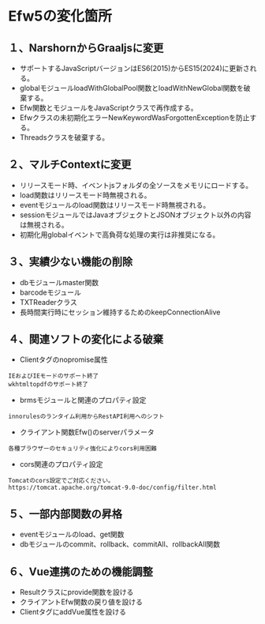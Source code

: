 # Efw5の変化箇所

## １、NarshornからGraaljsに変更
- サポートするJavaScriptバージョンはES6(2015)からES15(2024)に更新される。
- globalモジュールloadWithGlobalPool関数とloadWithNewGlobal関数を破棄する。
- Efw関数とモジュールをJavaScriptクラスで再作成する。
- Efwクラスの未初期化エラーNewKeywordWasForgottenExceptionを防止する。
- Threadsクラスを破棄する。

## ２、マルチContextに変更
- リリースモード時、イベントjsフォルダの全ソースをメモリにロードする。
- load関数はリリースモード時無視される。
- eventモジュールのload関数はリリースモード時無視される。
- sessionモジュールではJavaオブジェクトとJSONオブジェクト以外の内容は無視される。
- 初期化用globalイベントで高負荷な処理の実行は非推奨になる。

## ３、実績少ない機能の削除
- dbモジュールmaster関数
- barcodeモジュール
- TXTReaderクラス
- 長時間実行時にセッション維持するためのkeepConnectionAlive

## ４、関連ソフトの変化による破棄
- Clientタグのnopromise属性
```
IEおよびIEモードのサポート終了
wkhtmltopdfのサポート終了
```

- brmsモジュールと関連のプロパティ設定
```
innorulesのランタイム利用からRestAPI利用へのシフト
```
- クライアント関数Efw()のserverパラメータ
```
各種ブラウザーのセキュリティ強化によりcors利用困難
```
- cors関連のプロパティ設定
```
Tomcatのcors設定でご対応ください。
https://tomcat.apache.org/tomcat-9.0-doc/config/filter.html
```

## ５、一部内部関数の昇格
- eventモジュールのload、get関数
- dbモジュールのcommit、rollback、commitAll、rollbackAll関数

## ６、Vue連携のための機能調整
- Resultクラスにprovide関数を設ける
- クライアントEfw関数の戻り値を設ける
- ClientタグにaddVue属性を設ける
